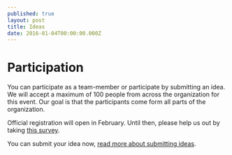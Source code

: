 ```yaml
---
published: true
layout: post
title: Ideas
date: 2016-01-04T00:00:00.000Z
---
```


# Participation
You can participate as a team-member or participate by submitting an idea. We will accept a maximum of 100 people from across the organization for this event. Our goal is that the participants come form all parts of the organization.

Official registration will open in February. Until then, please help us out by taking [this survey](#).

You can submit your idea now, [read more about submitting ideas](/2016/01/04/ideas).